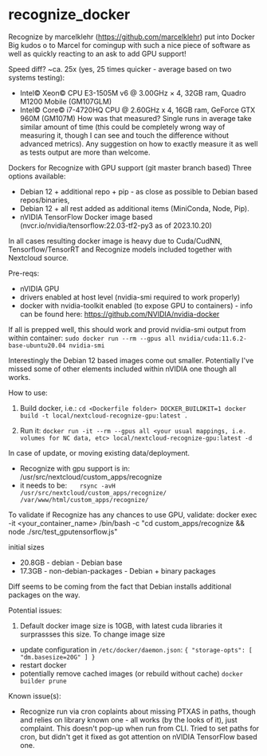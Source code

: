 # recognize_docker
Recognize by marcelklehr (https://github.com/marcelklehr) put into Docker
Big kudos o to Marcel for comingup with such a nice piece of software as well as quickly reacting to an ask to add GPU support!

Speed diff? ~ca. 25x (yes, 25 times quicker - average based on two systems testing):
- Intel© Xeon© CPU E3-1505M v6 @ 3.00GHz × 4, 32GB ram, Quadro M1200 Mobile (GM107GLM)
- Intel© Core© i7-4720HQ CPU @ 2.60GHz x 4, 16GB ram, GeForce GTX 960M (GM107M)
How was that measured? Single runs in average take similar amount of time (this could be completely wrong way of measuring it, though I can see and touch the difference without advanced metrics). Any suggestion on how to exactly measure it as well as tests output are more than welcome.

Dockers for Recognize with GPU support (git master branch based)
Three options available:
- Debian 12 + additional repo + pip - as close as possible to Debian based repos/binaries,
- Debian 12 + all rest added as additional items (MiniConda, Node, Pip).
- nVIDIA TensorFlow Docker image based (nvcr.io/nvidia/tensorflow:22.03-tf2-py3 as of 2023.10.20)

In all cases resulting docker image is heavy due to Cuda/CudNN, Tensorflow/TensorRT and Recognize models included together with Nextcloud source.

Pre-reqs:
- nVIDIA GPU
- drivers enabled at host level (nvidia-smi required to work properly)
- docker with nvidia-toolkit enabled (to expose GPU to containers) - info can be found here: https://github.com/NVIDIA/nvidia-docker

If all is prepped well, this should work and provid nvidia-smi output from within container:
`sudo docker run --rm --gpus all nvidia/cuda:11.6.2-base-ubuntu20.04 nvidia-smi`

Interestingly the Debian 12 based images come out smaller. Potentially I've missed some of other elements included within nVIDIA one though all works.


How to use:
1. Build docker, i.e.:
`cd <Dockerfile folder>
DOCKER_BUILDKIT=1 docker build -t local/nextcloud-recognize-gpu:latest .`

2. Run it:
`docker run -it --rm --gpus all <your usual mappings, i.e. volumes for NC data, etc> local/nextcloud-recognize-gpu:latest -d`

In case of update, or moving existing data/deployment.
- Recognize with gpu support is in: /usr/src/nextcloud/custom_apps/recognize
- it needs to be:
`   rsync -avH /usr/src/nextcloud/custom_apps/recognize/ /var/www/html/custom_apps/recognize/`
  
To validate if Recognize has any chances to use GPU, validate:
docker exec -it <your_container_name> /bin/bash -c "cd custom_apps/recognize && node ./src/test_gputensorflow.js"


initial sizes 
- 20.8GB - debian - Debian base
- 17.3GB - non-debian-packages - Debian + binary packages

Diff seems to be coming from the fact that Debian installs additional packages on the way.


Potential issues:
1. Default docker image size is 10GB, with latest cuda libraries it surprassses this size. To change image size 
- update configuration in 
`/etc/docker/daemon.json`:
`{
  "storage-opts": [
    "dm.basesize=20G"
  ]
}
`
- restart docker
- potentially remove cached images (or rebuild without cache)
`docker builder prune`


Known issue(s):
- Recognize run via cron coplaints about missing PTXAS in paths, though and relies on library known one - all works (by the looks of it), just complaint. This doesn't pop-up when run from CLI. Tried to set paths for cron, but didn't get it fixed as got attention on nVIDIA TensorFlow based one.
